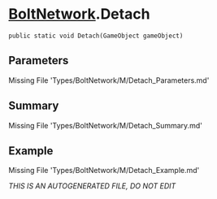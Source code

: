 # [BoltNetwork](Types/BoltNetwork.md).Detach
`public static void Detach(GameObject gameObject)`
## Parameters
Missing File 'Types/BoltNetwork/M/Detach_Parameters.md'
## Summary
Missing File 'Types/BoltNetwork/M/Detach_Summary.md'
## Example
Missing File 'Types/BoltNetwork/M/Detach_Example.md'

*THIS IS AN AUTOGENERATED FILE, DO NOT EDIT*
